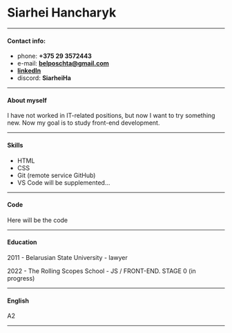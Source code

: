 # Siarhei Hancharyk

---

#### Contact info:
* phone: **+375 29 3572443**
* e-mail: **belposchta@gmail.com**
* [**linkedIn**](https://www.linkedin.com/in/siarhei-hancharyk-624509227)
* discord: **SiarheiHa**

---

#### About myself
I have not worked in IT-related positions, but now I want to try something new. Now my goal is to study front-end development.

---

#### Skills
* HTML
* CSS
* Git (remote service GitHub)
* VS Code
will be supplemented...

---

#### Code 
Here will be the code

---

#### Education
2011 - Belarusian State University - lawyer

2022 - The Rolling Scopes School - JS / FRONT-END. STAGE 0 (in progress)

---

#### English
A2

---